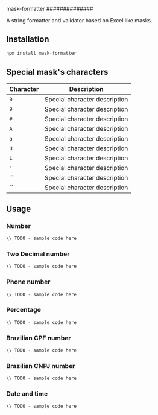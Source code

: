 mask-formatter
##############

A string formatter and validator based on Excel like masks.

## Installation ##

```javascript
npm install mask-formatter
```

## Special mask's characters ##

Character | Description
--- | ---
`0` | Special character description
`9` | Special character description
`#` | Special character description
`A` | Special character description
`a` | Special character description
`U` | Special character description
`L` | Special character description
`'` | Special character description
`` | Special character description
`` | Special character description

## Usage ##

### Number ###

```javascript
\\ TODO - sample code here
```

### Two Decimal number ###

```javascript
\\ TODO - sample code here
```

### Phone number ###

```javascript
\\ TODO - sample code here
```

### Percentage ###

```javascript
\\ TODO - sample code here
```

### Brazilian CPF number ###

```javascript
\\ TODO - sample code here
```

### Brazilian CNPJ number ###

```javascript
\\ TODO - sample code here
```

### Date and time ###

```javascript
\\ TODO - sample code here
```
